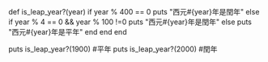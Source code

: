 def is_leap_year?(year)
  if year % 400 == 0
     puts "西元#{year}年是閏年"
  else
     if year % 4 == 0 && year % 100 !=0
        puts "西元#{year}年是閏年"
     else
        puts "西元#{year}年是平年"
     end
  end
end


puts is_leap_year?(1900)   #平年
puts is_leap_year?(2000)   #閏年
